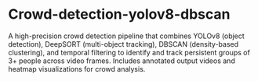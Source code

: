 # Crowd-detection-yolov8-dbscan
A high-precision crowd detection pipeline that combines YOLOv8 (object detection), DeepSORT (multi-object tracking), DBSCAN (density-based clustering), and temporal filtering to identify and track persistent groups of 3+ people across video frames. Includes annotated output videos and heatmap visualizations for crowd analysis.
